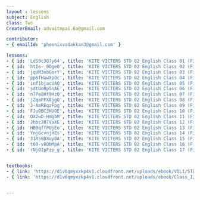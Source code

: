 ```yaml
--- 
layout : lessons 
subject: English
class: Two
CreaterEmail: advaitmpai.6a@gmail.com

contributor:
- { emailId: 'phoenixvadakkan3@gmail.com' }

lessons: 
- { id: 'LdS9c3Q7y64', title: 'KITE VICTERS STD 02 English Class 01 (First Bell-ഫസ്റ്റ് ബെല്‍)' }
- { id: 'htIo-_0Oge0', title: 'KITE VICTERS STD 02 English Class 02 (First Bell-ഫസ്റ്റ് ബെല്‍)' }
- { id: 'jqUM3nbGerY', title: 'KITE VICTERS STD 02 English Class 03 (First Bell-ഫസ്റ്റ് ബെല്‍)' }
- { id: 'pp6fHawXpOc', title: 'KITE VICTERS STD 02 English Class 04 (First Bell-ഫസ്റ്റ് ബെല്‍)' }
- { id: 'inf1bjacUAQ', title: 'KITE VICTERS STD 02 English Class 05 (First Bell-ഫസ്റ്റ് ബെല്‍)' }
- { id: 'sdtUoRp5nAE', title: 'KITE VICTERS STD 02 English Class 06 (First Bell-ഫസ്റ്റ് ബെല്‍)' }
- { id: 'n7Pa8Hf9HzQ', title: 'KITE VICTERS STD 02 English Class 07 (First Bell-ഫസ്റ്റ് ബെല്‍)' }
- { id: 'jZqaPFX8jgQ', title: 'KITE VICTERS STD 02 English Class 08 (First Bell-ഫസ്റ്റ് ബെല്‍)' }
- { id: 'J-AmREqzFpg', title: 'KITE VICTERS STD 02 English Class 09 (First Bell-ഫസ്റ്റ് ബെല്‍)' }
- { id: 'FJuOBC3HUOE', title: 'KITE VICTERS STD 02 English Class 10 (First Bell-ഫസ്റ്റ് ബെല്‍)' }
- { id: 'OX2wD-HmgbM', title: 'KITE VICTERS STD 02 English Class 11 (First Bell-ഫസ്റ്റ് ബെല്‍)' }
- { id: 'Jhbc2B7VaXE', title: 'KITE VICTERS STD 02 English Class 12 (First Bell-ഫസ്റ്റ് ബെല്‍)' }
- { id: 'HB0qffPUjEo', title: 'KITE VICTERS STD 02 English Class 13 (First Bell-ഫസ്റ്റ് ബെല്‍)' }
- { id: 'YnjGcvnjHZs', title: 'KITE VICTERS STD 02 English Class 14 (First Bell-ഫസ്റ്റ് ബെല്‍)' }
- { id: '31R58BXuy0A', title: 'KITE VICTERS STD 02 English Class 15 (First Bell-ഫസ്റ്റ് ബെല്‍)' }
- { id: 't60-v8QbMpA', title: 'KITE VICTERS STD 02 English Class 16 (First Bell-ഫസ്റ്റ് ബെല്‍)' }
- { id: 'rNjOIpFzp_g', title: 'KITE VICTERS STD 02 English Class 17 (First Bell-ഫസ്റ്റ് ബെല്‍)' }


textbooks:
- { link: 'https://d1v6qmyxzkp4v1.cloudfront.net/uploads/ebook/VOL1/STD1/KeralaReaderEnglish/KeralaReaderEnglish.pdf', title: 'English Part -1' , medium: 'Malayalam' }
- { link: 'https://d1v6qmyxzkp4v1.cloudfront.net/uploads/ebook/Class_I/English_VolII/1-72.pdf', title: 'English Part -2' , medium: 'Malayalam'}


---   
```

